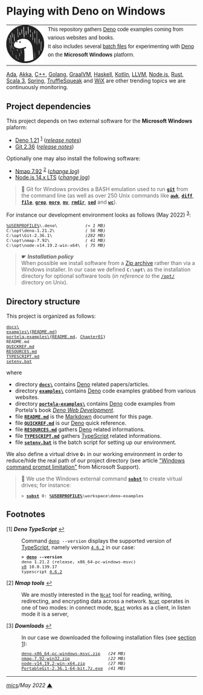 # <span id="top">Playing with Deno on Windows</span>
<!--
Deno is is a simple, modern and secure runtime for JavaScript and TypeScript that uses the V8 JavaScript engine and is built in Rust.
-->
<table style="font-family:Helvetica,Arial;font-size:14px;line-height:1.6;">
  <tr>
  <td style="border:0;padding:0 10px 0 0;min-width:100px;"><a href="https://deno.land/" rel="external"><img style="border:0;" src="./docs/images/deno.svg" width="100" alt="Deno project"/></a></td>
  <td style="border:0;padding:0;vertical-align:text-top;">This repository gathers <a href="https://deno.land/" rel="external">Deno</a> code examples coming from various websites and books.<br/>
  It also includes several <a href="https://en.wikibooks.org/wiki/Windows_Batch_Scripting" rel="external">batch files</a> for experimenting with <a href="https://deno.land/" rel="external">Deno</a> on the <b>Microsoft Windows</b> platform.
  </td>
  </tr>
</table>

[Ada][ada_examples], [Akka][akka_examples], [C++][cpp_examples], [Golang][golang_examples], [GraalVM][graalvm_examples], [Haskell][haskell_examples], [Kotlin][kotlin_examples], [LLVM][llvm_examples], [Node.js][nodejs_examples], [Rust][rust_examples], [Scala 3][scala3_examples], [Spring][spring_examples], [TruffleSqueak][trufflesqueak_examples] and [WiX][wix_examples] are other trending topics we are continuously monitoring.

## <span id="proj_deps">Project dependencies</span>

This project depends on two external software for the **Microsoft Windows** plaform:

- [Deno 1.21][deno_downloads] <sup id="anchor_01">[1](#footnote_01)</sup> ([*release notes*][deno_relnotes])
- [Git 2.36][git_downloads] ([*release notes*][git_relnotes])

Optionally one may also install the following software:

- [Nmap 7.92][nmap_downloads] <sup id="anchor_02"><a href="#footnote_02">2</a></sup> ([*change log*][nmap_changelog])
- [Node.js 14.x LTS][nodejs14_downloads] ([*change log*][nodejs14_changelog])

> **:mag_right:** Git for Windows provides a BASH emulation used to run [**`git`**][git_docs] from the command line (as well as over 250 Unix commands like [**`awk`**][man1_awk], [**`diff`**][man1_diff], [**`file`**][man1_file], [**`grep`**][man1_grep], [**`more`**][man1_more], [**`mv`**][man1_mv], [**`rmdir`**][man1_rmdir], [**`sed`**][man1_sed] and [**`wc`**][man1_wc]).

For instance our development environment looks as follows (May 2022) <sup id="anchor_03">[3](#footnote_03)</sup>:

<pre style="font-size:80%;">
<a href="https://en.wikipedia.org/wiki/Environment_variable#Default_values">%USERPROFILE%</a>\.deno\           <i>(&lt; 1 MB)</i>
C:\opt\deno-1.21.2\            <i>( 56 MB)</i>
C:\opt\Git-2.36.1\             <i>(282 MB)</i>
C:\opt\nmap-7.92\              <i>( 41 MB)</i>
C:\opt\node-v14.19.2-win-x64\  <i>( 75 MB)</i>
</pre>

> **&#9755;** ***Installation policy***<br/>
> When possible we install software from a [Zip archive][zip_archive] rather than via a Windows installer. In our case we defined **`C:\opt\`** as the installation directory for optional software tools (*in reference to* the [`/opt/`][linux_opt] directory on Unix).

## <span id="structure">Directory structure</span>

This project is organized as follows:
<pre style="font-size:80%;">
<a href="docs/">docs\</a>
<a href="examples/">examples\</a>{<a href="examples/README.md">README.md</a>}
<a href="portela-examples/">portela-examples\</a>{<a href="portela-examples/README.md">README.md</a>, <a href="portela-examples/Chapter01/">Chapter01</a>}
README.md
<a href="QUICKREF.md">QUICKREF.md</a>
<a href="RESOURCES.md">RESOURCES.md</a>
<a href="TYPESCRIPT.md">TYPESCRIPT.md</a>
<a href="setenv.bat">setenv.bat</a>
</pre>

where

- directory [**`docs\`**](docs/) contains [Deno][deno_land] related papers/articles.
- directory [**`examples\`**](examples/) contains [Deno][deno_land] code examples grabbed from various websites.
- directory [**`portela-examples\`**](portela-examples/) contains [Deno][deno_land] code examples from Portela's book [*Deno Web Development*][book_portela].
- file [**`README.md`**](README.md) is the [Markdown][github_markdown] document for this page.
- file [**`QUICKREF.md`**](QUICKREF.md) is our [Deno][deno_land] quick reference.
- file [**`RESOURCES.md`**](RESOURCES.md) gathers [Deno][deno_land] related informations.
- file [**`TYPESCRIPT.md`**](TYPESCRIPT.md) gathers [TypeScript][microsoft_ts] related informations.
- file [**`setenv.bat`**](setenv.bat) is the batch script for setting up our environment.

We also define a virtual drive **`O:`** in our working environment in order to reduce/hide the real path of our project directory (see article ["Windows command prompt limitation"][windows_limitation] from Microsoft Support).

> **:mag_right:** We use the Windows external command [**`subst`**][windows_subst] to create virtual drives; for instance:
>
> <pre style="font-size:80%;">
> <b>&gt; <a href="https://docs.microsoft.com/en-us/windows-server/administration/windows-commands/subst">subst</a> O: <a href="https://en.wikipedia.org/wiki/Environment_variable#Default_values">%USERPROFILE%</a>\workspace\deno-examples</b>
> </pre>


## <span id="footnotes">Footnotes</span>

<span id="footnote_01">[1]</span> ***Deno TypeScript*** [↩](#anchor_01)

<dl><dd>
Command <code><a href="https://deno.land/manual/getting_started/command_line_interface">deno</a> --version</code> displays the supported version of <a href="https://www.typescriptlang.org/">TypeScript</a>, namely version <a href="https://devblogs.microsoft.com/typescript/announcing-typescript-4-6/" rel="external"><code>4.6.2</code></a> in our case:
</dd>
<dd>
<pre style="font-size:80%;">
<b>&gt; <a href="https://deno.land/manual/getting_started/command_line_interface">deno</a> --version</b>
deno 1.21.2 (release, x86_64-pc-windows-msvc)
<a href="https://v8.dev/">v8</a> 10.0.139.17
typescript <a href="https://devblogs.microsoft.com/typescript/announcing-typescript-4-6/" rel="external">4.6.2</a>
</pre>
</dd></dl>
<!-- deno 1.17.3: v8  9.7.106.15, typescript 4.5.2 -->
<!-- deno 1.18.0: v8  9.8.177.6,  typescript 4.5.2 -->
<!-- deno 1.18.2: v8  9.8.177.6,  typescript 4.5.2 -->
<!-- deno 1.19.0: v8  9.9.115.7,  typescript 4.5.2 -->
<!-- deno 1.19.2: v8  9.9.115.7,  typescript 4.5.2 -->
<!-- deno 1.19.3: v8  9.9.115.8,  typescript 4.5.2 -->
<!-- deno 1.20.1: v8 10.0.139.6,  typescript 4.6.2 -->
<!-- deno 1.20.3: v8 10.0.139.6,  typescript 4.6.2 -->
<!-- deno 1.20.4: v8 10.0.139.6,  typescript 4.6.2 -->
<!-- deno 1.20.5: v8 10.0.139.6,  typescript 4.6.2 -->
<!-- deno 1.21.2: v8 10.0.139.17, typescript 4.6.2 -->

<span id="footnote_02">[2]</span> ***Nmap tools*** [↩](#anchor_02)

<dl><dd>
We are mostly interested in the <a href="https://nmap.org/ncat/guide/"><code>Ncat</code></a> tool for reading, writing, redirecting, and encrypting data across a network. <a href="https://nmap.org/ncat/guide/"><code>Ncat</code></a> operates in one of two modes: in connect mode, <a href="https://nmap.org/ncat/guide/"><code>Ncat</code></a> works as a client, in listen mode it is a server,
</dd></dl>

<span id="footnote_03">[3]</span> ***Downloads*** [↩](#anchor_03)

<dl><dd>
In our case we downloaded the following installation files (see <a href="#proj_deps">section 1</a>):
</dd>
<dd>
<pre style="font-size:80%;">
<a href="https://github.com/denoland/deno/releases">deno-x86_64-pc-windows-msvc.zip</a>   <i>(24 MB)</i>
<a href="https://nmap.org/download.html">nmap-7.92-win32.zip</a>               <i>(22 MB)</i>
<a href="https://nodejs.org/dist/latest-v14.x/">node-v14.19.2-win-x64.zip</a>         <i>(27 MB)</i>
<a href="https://git-scm.com/download/win">PortableGit-2.36.1-64-bit.7z.exe</a>  <i>(41 MB)</i>
</pre>
</dd></dl>

***

*[mics](https://lampwww.epfl.ch/~michelou/)/May 2022* [**&#9650;**](#top)
<span id="bottom">&nbsp;</span>

<!-- link refs -->

[ada_examples]: https://github.com/michelou/ada-examples
[akka_examples]: https://github.com/michelou/akka-examples
[book_portela]: https://www.packtpub.com/product/deno-web-development/9781800205666
[cpp_examples]: https://github.com/michelou/cpp-examples
[deno_downloads]: https://github.com/denoland/deno/releases
[deno_land]: https://deno.land/
[deno_relnotes]: https://github.com/denoland/deno/releases/tag/v1.21.2
[git_docs]: https://git-scm.com/docs/git
[git_downloads]: https://git-scm.com/download/win
[git_relnotes]: https://raw.githubusercontent.com/git/git/master/Documentation/RelNotes/2.36.1.txt
[github_markdown]: https://github.github.com/gfm/
[golang_examples]: https://github.com/michelou/golang-examples
[graalvm_examples]: https://github.com/michelou/graalvm-examples
[haskell_examples]: https://github.com/michelou/haskell-examples
[kotlin_examples]: https://github.com/michelou/kotlin-examples
[linux_opt]: https://tldp.org/LDP/Linux-Filesystem-Hierarchy/html/opt.html
[llvm_examples]: https://github.com/michelou/llvm-examples
[man1_awk]: https://www.linux.org/docs/man1/awk.html
[man1_diff]: https://www.linux.org/docs/man1/diff.html
[man1_file]: https://www.linux.org/docs/man1/file.html
[man1_grep]: https://www.linux.org/docs/man1/grep.html
[man1_more]: https://www.linux.org/docs/man1/more.html
[man1_mv]: https://www.linux.org/docs/man1/mv.html
[man1_rmdir]: https://www.linux.org/docs/man1/rmdir.html
[man1_sed]: https://www.linux.org/docs/man1/sed.html
[man1_wc]: https://www.linux.org/docs/man1/wc.html
[microsoft_ts]: https://devblogs.microsoft.com/typescript/
[nmap_changelog]: https://nmap.org/changelog
[nmap_downloads]: https://nmap.org/download.html
[nodejs]: https://nodejs.org/en/
[nodejs14_changelog]: https://github.com/nodejs/node/blob/master/doc/changelogs/CHANGELOG_V14.md#14.19.2
[nodejs14_downloads]: https://nodejs.org/dist/latest-v14.x/
[nodejs_examples]: https://github.com/michelou/nodejs-examples
[rust_examples]: https://github.com/michelou/rust-examples
[scala3_examples]: https://github.com/michelou/dotty-examples
[spring_examples]: https://github.com/michelou/spring-examples
[trufflesqueak_examples]: https://github.com/michelou/trufflesqueak-examples
[typescript_4_6]: https://devblogs.microsoft.com/typescript/announcing-typescript-4-6/
[windows_limitation]: https://support.microsoft.com/en-gb/help/830473/command-prompt-cmd-exe-command-line-string-limitation
[windows_subst]: https://docs.microsoft.com/en-us/windows-server/administration/windows-commands/subst
[wix_examples]: https://github.com/michelou/wix-examples
[zip_archive]: https://www.howtogeek.com/178146/htg-explains-everything-you-need-to-know-about-zipped-files/
